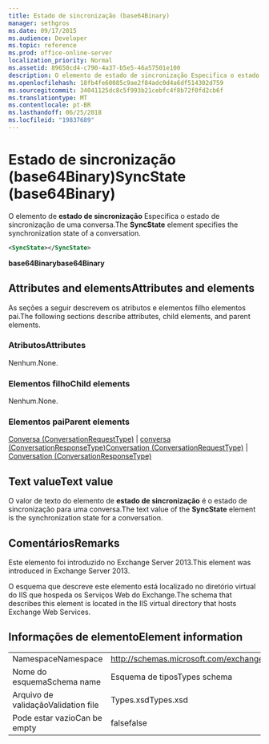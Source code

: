 ```yaml
---
title: Estado de sincronização (base64Binary)
manager: sethgros
ms.date: 09/17/2015
ms.audience: Developer
ms.topic: reference
ms.prod: office-online-server
localization_priority: Normal
ms.assetid: 89650cd4-c790-4a37-b5e5-46a57501e100
description: O elemento de estado de sincronização Especifica o estado de sincronização de uma conversa.
ms.openlocfilehash: 18fb4fe60085c9ae2f84adc0d4a6df514302d759
ms.sourcegitcommit: 34041125dc8c5f993b21cebfc4f8b72f0fd2cb6f
ms.translationtype: MT
ms.contentlocale: pt-BR
ms.lasthandoff: 06/25/2018
ms.locfileid: "19837689"
---
```

# <a name="syncstate-base64binary"></a><span data-ttu-id="c08e3-103">Estado de sincronização (base64Binary)</span><span class="sxs-lookup"><span data-stu-id="c08e3-103">SyncState (base64Binary)</span></span>

<span data-ttu-id="c08e3-104">O elemento de **estado de sincronização** Especifica o estado de sincronização de uma conversa.</span><span class="sxs-lookup"><span data-stu-id="c08e3-104">The **SyncState** element specifies the synchronization state of a conversation.</span></span> 
  
```XML
<SyncState></SyncState>
```

 <span data-ttu-id="c08e3-105">**base64Binary**</span><span class="sxs-lookup"><span data-stu-id="c08e3-105">**base64Binary**</span></span>
## <a name="attributes-and-elements"></a><span data-ttu-id="c08e3-106">Attributes and elements</span><span class="sxs-lookup"><span data-stu-id="c08e3-106">Attributes and elements</span></span>

<span data-ttu-id="c08e3-107">As seções a seguir descrevem os atributos e elementos filho elementos pai.</span><span class="sxs-lookup"><span data-stu-id="c08e3-107">The following sections describe attributes, child elements, and parent elements.</span></span>
  
### <a name="attributes"></a><span data-ttu-id="c08e3-108">Atributos</span><span class="sxs-lookup"><span data-stu-id="c08e3-108">Attributes</span></span>

<span data-ttu-id="c08e3-109">Nenhum.</span><span class="sxs-lookup"><span data-stu-id="c08e3-109">None.</span></span>
  
### <a name="child-elements"></a><span data-ttu-id="c08e3-110">Elementos filho</span><span class="sxs-lookup"><span data-stu-id="c08e3-110">Child elements</span></span>

<span data-ttu-id="c08e3-111">Nenhum.</span><span class="sxs-lookup"><span data-stu-id="c08e3-111">None.</span></span>
  
### <a name="parent-elements"></a><span data-ttu-id="c08e3-112">Elementos pai</span><span class="sxs-lookup"><span data-stu-id="c08e3-112">Parent elements</span></span>

<span data-ttu-id="c08e3-113">[Conversa (ConversationRequestType)](conversation-conversationrequesttype.md) | [conversa (ConversationResponseType)](conversation-conversationresponsetype.md)</span><span class="sxs-lookup"><span data-stu-id="c08e3-113">[Conversation (ConversationRequestType)](conversation-conversationrequesttype.md) | [Conversation (ConversationResponseType)](conversation-conversationresponsetype.md)</span></span>
  
## <a name="text-value"></a><span data-ttu-id="c08e3-114">Text value</span><span class="sxs-lookup"><span data-stu-id="c08e3-114">Text value</span></span>

<span data-ttu-id="c08e3-115">O valor de texto do elemento de **estado de sincronização** é o estado de sincronização para uma conversa.</span><span class="sxs-lookup"><span data-stu-id="c08e3-115">The text value of the **SyncState** element is the synchronization state for a conversation.</span></span> 
  
## <a name="remarks"></a><span data-ttu-id="c08e3-116">Comentários</span><span class="sxs-lookup"><span data-stu-id="c08e3-116">Remarks</span></span>

<span data-ttu-id="c08e3-117">Este elemento foi introduzido no Exchange Server 2013.</span><span class="sxs-lookup"><span data-stu-id="c08e3-117">This element was introduced in Exchange Server 2013.</span></span>
  
<span data-ttu-id="c08e3-118">O esquema que descreve este elemento está localizado no diretório virtual do IIS que hospeda os Serviços Web do Exchange.</span><span class="sxs-lookup"><span data-stu-id="c08e3-118">The schema that describes this element is located in the IIS virtual directory that hosts Exchange Web Services.</span></span>
  
## <a name="element-information"></a><span data-ttu-id="c08e3-119">Informações de elemento</span><span class="sxs-lookup"><span data-stu-id="c08e3-119">Element information</span></span>

|||
|:-----|:-----|
|<span data-ttu-id="c08e3-120">Namespace</span><span class="sxs-lookup"><span data-stu-id="c08e3-120">Namespace</span></span>  <br/> |http://schemas.microsoft.com/exchange/services/2006/types  <br/> |
|<span data-ttu-id="c08e3-121">Nome do esquema</span><span class="sxs-lookup"><span data-stu-id="c08e3-121">Schema name</span></span>  <br/> |<span data-ttu-id="c08e3-122">Esquema de tipos</span><span class="sxs-lookup"><span data-stu-id="c08e3-122">Types schema</span></span>  <br/> |
|<span data-ttu-id="c08e3-123">Arquivo de validação</span><span class="sxs-lookup"><span data-stu-id="c08e3-123">Validation file</span></span>  <br/> |<span data-ttu-id="c08e3-124">Types.xsd</span><span class="sxs-lookup"><span data-stu-id="c08e3-124">Types.xsd</span></span>  <br/> |
|<span data-ttu-id="c08e3-125">Pode estar vazio</span><span class="sxs-lookup"><span data-stu-id="c08e3-125">Can be empty</span></span>  <br/> |<span data-ttu-id="c08e3-126">false</span><span class="sxs-lookup"><span data-stu-id="c08e3-126">false</span></span>  <br/> |
   

